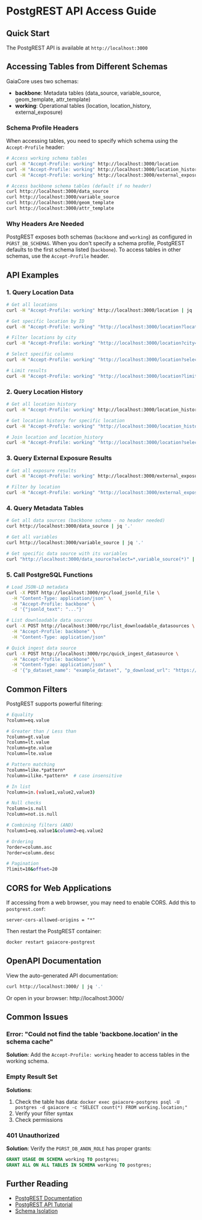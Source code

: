 # PostgREST API Access Guide

## Quick Start

The PostgREST API is available at `http://localhost:3000`

## Accessing Tables from Different Schemas

GaiaCore uses two schemas:
- **backbone**: Metadata tables (data_source, variable_source, geom_template, attr_template)
- **working**: Operational tables (location, location_history, external_exposure)

### Schema Profile Headers

When accessing tables, you need to specify which schema using the `Accept-Profile` header:

```bash
# Access working schema tables
curl -H "Accept-Profile: working" http://localhost:3000/location
curl -H "Accept-Profile: working" http://localhost:3000/location_history
curl -H "Accept-Profile: working" http://localhost:3000/external_exposure

# Access backbone schema tables (default if no header)
curl http://localhost:3000/data_source
curl http://localhost:3000/variable_source
curl http://localhost:3000/geom_template
curl http://localhost:3000/attr_template
```

### Why Headers Are Needed

PostgREST exposes both schemas (`backbone` and `working`) as configured in `PGRST_DB_SCHEMAS`. When you don't specify a schema profile, PostgREST defaults to the first schema listed (`backbone`). To access tables in other schemas, use the `Accept-Profile` header.

## API Examples

### 1. Query Location Data

```bash
# Get all locations
curl -H "Accept-Profile: working" http://localhost:3000/location | jq '.'

# Get specific location by ID
curl -H "Accept-Profile: working" "http://localhost:3000/location?location_id=eq.1" | jq '.'

# Filter locations by city
curl -H "Accept-Profile: working" "http://localhost:3000/location?city=eq.FRESNO" | jq '.'

# Select specific columns
curl -H "Accept-Profile: working" "http://localhost:3000/location?select=location_id,address_1,city,latitude,longitude" | jq '.'

# Limit results
curl -H "Accept-Profile: working" "http://localhost:3000/location?limit=10" | jq '.'
```

### 2. Query Location History

```bash
# Get all location history
curl -H "Accept-Profile: working" http://localhost:3000/location_history | jq '.'

# Get location history for specific location
curl -H "Accept-Profile: working" "http://localhost:3000/location_history?location_id=eq.1" | jq '.'

# Join location and location_history
curl -H "Accept-Profile: working" "http://localhost:3000/location?select=*,location_history(*)" | jq '.'
```

### 3. Query External Exposure Results

```bash
# Get all exposure results
curl -H "Accept-Profile: working" http://localhost:3000/external_exposure | jq '.'

# Filter by location
curl -H "Accept-Profile: working" "http://localhost:3000/external_exposure?location_id=eq.1" | jq '.'
```

### 4. Query Metadata Tables

```bash
# Get all data sources (backbone schema - no header needed)
curl http://localhost:3000/data_source | jq '.'

# Get all variables
curl http://localhost:3000/variable_source | jq '.'

# Get specific data source with its variables
curl "http://localhost:3000/data_source?select=*,variable_source(*)" | jq '.'
```

### 5. Call PostgreSQL Functions

```bash
# Load JSON-LD metadata
curl -X POST http://localhost:3000/rpc/load_jsonld_file \
  -H "Content-Type: application/json" \
  -H "Accept-Profile: backbone" \
  -d '{"jsonld_text": "..."}'

# List downloadable data sources
curl -X POST http://localhost:3000/rpc/list_downloadable_datasources \
  -H "Accept-Profile: backbone" \
  -H "Content-Type: application/json"

# Quick ingest data source
curl -X POST http://localhost:3000/rpc/quick_ingest_datasource \
  -H "Accept-Profile: backbone" \
  -H "Content-Type: application/json" \
  -d '{"p_dataset_name": "example_dataset", "p_download_url": "https://..."}'
```

## Common Filters

PostgREST supports powerful filtering:

```bash
# Equality
?column=eq.value

# Greater than / Less than
?column=gt.value
?column=lt.value
?column=gte.value
?column=lte.value

# Pattern matching
?column=like.*pattern*
?column=ilike.*pattern*  # case insensitive

# In list
?column=in.(value1,value2,value3)

# Null checks
?column=is.null
?column=not.is.null

# Combining filters (AND)
?column1=eq.value1&column2=eq.value2

# Ordering
?order=column.asc
?order=column.desc

# Pagination
?limit=10&offset=20
```

## CORS for Web Applications

If accessing from a web browser, you may need to enable CORS. Add this to `postgrest.conf`:

```
server-cors-allowed-origins = "*"
```

Then restart the PostgREST container:
```bash
docker restart gaiacore-postgrest
```

## OpenAPI Documentation

View the auto-generated API documentation:
```bash
curl http://localhost:3000/ | jq '.'
```

Or open in your browser: http://localhost:3000/

## Common Issues

### Error: "Could not find the table 'backbone.location' in the schema cache"

**Solution**: Add the `Accept-Profile: working` header to access tables in the working schema.

### Empty Result Set

**Solutions**:
1. Check the table has data: `docker exec gaiacore-postgres psql -U postgres -d gaiacore -c "SELECT count(*) FROM working.location;"`
2. Verify your filter syntax
3. Check permissions

### 401 Unauthorized

**Solution**: Verify the `PGRST_DB_ANON_ROLE` has proper grants:
```sql
GRANT USAGE ON SCHEMA working TO postgres;
GRANT ALL ON ALL TABLES IN SCHEMA working TO postgres;
```

## Further Reading

- [PostgREST Documentation](https://postgrest.org/en/stable/)
- [PostgREST API Tutorial](https://postgrest.org/en/stable/tutorials/tut0.html)
- [Schema Isolation](https://postgrest.org/en/stable/references/schema_isolation.html)

